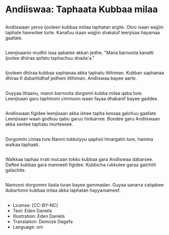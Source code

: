 # Andiiswaa: Taphaata Kubbaa milaa

##
Andiiswaan yeroo ijooleen kubbaa miilaa taphatan argite. Otoo isaan wajjiin taphate hawwitee turte. Kanafuu isaan wajjiin shakaluf leenjisaa hayamaa gaafate.

##
Leenjisaanis mudhii isaa qabatee akkan jedhe, "Mana barnoota kanatti ijoolee dhiiraa qofatu taphachuu dnada'a."

##
Ijooleen dhiiraa kubbaa saphanaa akka taphatu ittihiman. Kubban saphanaa dhiraa fi dubartiidhaf jedheni ittihiman. Andiiswaa bayee aarte.

##
Guyyaa ittiaanu, manni barnoota dorgomii kubba milaa qaba ture. Leenjisaan garu taphtooni cimmoon waan fayaa dhabanif bayee gaddee.

##
Andiiswaan figidee leenjisaan akka ishee tapha kessaa galchuu gaafate. Leenjisaan waan godhuu qabu garuu hinbarree. Boodee garu Andiiswaan akka sentee taphatu murteesee.

##
Dorgomiin cimaa ture.Namni tokkoiyyu qaphxii hinargatin ture, hamma walkaa taphaati.

##
Walkkaa taphaa irrati mucaan tokko kubbaa gara Andiiswaa dabarsee. Daftee kubbaa gara manneeti figidee. Kubbicha rukkutee garaa galchiiti galachite.

##
Namooni dorgommi ilaala turan bayee gammadan. Guyaa sanarra calqabee dubartonni kubbaa milaa akka taphatan hayyamameef.

##
* License: [CC-BY-NC]
* Text: Eden Daniels
* Illustration: Eden Daniels
* Translation: Demoze Degefa 
* Language: om

